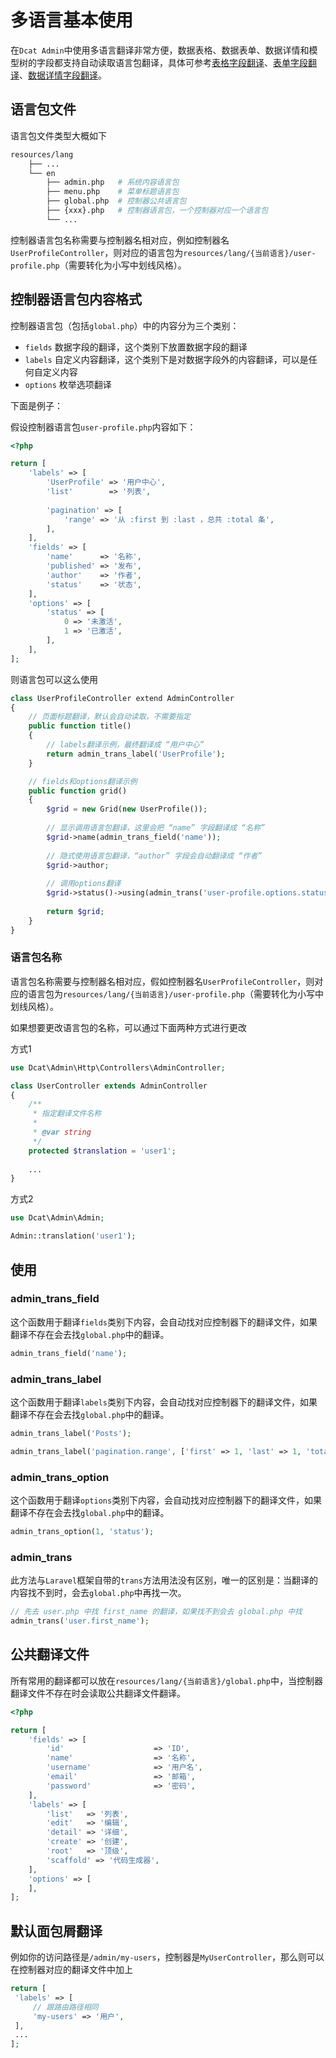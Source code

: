 # 多语言基本使用

在`Dcat Admin`中使用多语言翻译非常方便，数据表格、数据表单、数据详情和模型树的字段都支持自动读取语言包翻译，具体可参考[表格字段翻译](https://learnku.com/docs/dcat-admin/1.x/field-translation/8104)、[表单字段翻译](https://learnku.com/docs/dcat-admin/1.x/field-translation/8115)、[数据详情字段翻译](https://learnku.com/docs/dcat-admin/1.x/field-translation/8121)。


## 语言包文件

语言包文件类型大概如下

```bash
resources/lang
    ├── ...
    └── en
        ├── admin.php   # 系统内容语言包
		├── menu.php    # 菜单标题语言包
        ├── global.php  # 控制器公共语言包
        ├── {xxx}.php   # 控制器语言包，一个控制器对应一个语言包
        └── ...         
```


控制器语言包名称需要与控制器名相对应，例如控制器名`UserProfileController`，则对应的语言包为`resources/lang/{当前语言}/user-profile.php`（需要转化为小写中划线风格）。



## 控制器语言包内容格式

控制器语言包（包括`global.php`）中的内容分为三个类别：

- `fields` 数据字段的翻译，这个类别下放置数据字段的翻译
- `labels` 自定义内容翻译，这个类别下是对数据字段外的内容翻译，可以是任何自定义内容
- `options` 枚举选项翻译

下面是例子：


假设控制器语言包`user-profile.php`内容如下：
```php
<?php 

return [
    'labels' => [
        'UserProfile' => '用户中心',
        'list'        => '列表',
        
        'pagination' => [
            'range' => '从 :first 到 :last ，总共 :total 条',
        ],
    ],
    'fields' => [
        'name'      => '名称',
        'published' => '发布',
        'author'    => '作者',
        'status'    => '状态',
    ],
    'options' => [
        'status' => [
            0 => '未激活',
            1 => '已激活',
        ],
    ],
];
```

则语言包可以这么使用

```php
class UserProfileController extend AdminController
{
    // 页面标题翻译，默认会自动读取，不需要指定
    public function title()
    {
        // labels翻译示例，最终翻译成 “用户中心”
        return admin_trans_label('UserProfile');    
    }

    // fields和options翻译示例
    public function grid()
    {
        $grid = new Grid(new UserProfile());
        
        // 显示调用语言包翻译，这里会把 “name” 字段翻译成 “名称”
        $grid->name(admin_trans_field('name'));
        
        // 隐式使用语言包翻译，“author” 字段会自动翻译成 “作者”
        $grid->author;
        
        // 调用options翻译
        $grid->status()->using(admin_trans('user-profile.options.status'));
        
        return $grid;
    }
}
```

### 语言包名称
语言包名称需要与控制器名相对应，假如控制器名`UserProfileController`，则对应的语言包为`resources/lang/{当前语言}/user-profile.php`（需要转化为小写中划线风格）。

如果想要更改语言包的名称，可以通过下面两种方式进行更改

方式1
```php
use Dcat\Admin\Http\Controllers\AdminController;

class UserController extends AdminController
{
    /**
     * 指定翻译文件名称
     * 
     * @var string 
     */
    protected $translation = 'user1';
    
    ...
}
```

方式2
```php
use Dcat\Admin\Admin;

Admin::translation('user1');
```


## 使用

### admin_trans_field
这个函数用于翻译`fields`类别下内容，会自动找对应控制器下的翻译文件，如果翻译不存在会去找`global.php`中的翻译。
```php
admin_trans_field('name');
```

### admin_trans_label
这个函数用于翻译`labels`类别下内容，会自动找对应控制器下的翻译文件，如果翻译不存在会去找`global.php`中的翻译。
```php
admin_trans_label('Posts');

admin_trans_label('pagination.range', ['first' => 1, 'last' => 1, 'total' => 0]);
```

### admin_trans_option
这个函数用于翻译`options`类别下内容，会自动找对应控制器下的翻译文件，如果翻译不存在会去找`global.php`中的翻译。
```php
admin_trans_option(1, 'status');
```

### admin_trans
此方法与`Laravel`框架自带的`trans`方法用法没有区别，唯一的区别是：当翻译的内容找不到时，会去`global.php`中再找一次。
```php
// 先去 user.php 中找 first_name 的翻译，如果找不到会去 global.php 中找
admin_trans('user.first_name');
```

## 公共翻译文件
所有常用的翻译都可以放在`resources/lang/{当前语言}/global.php`中，当控制器翻译文件不存在时会读取公共翻译文件翻译。

```php
<?php

return [
    'fields' => [
        'id'                    => 'ID',
        'name'                  => '名称',
        'username'              => '用户名',
        'email'                 => '邮箱',
        'password'              => '密码',
    ],
    'labels' => [
        'list'   => '列表',
        'edit'   => '编辑',
        'detail' => '详细',
        'create' => '创建',
        'root'   => '顶级',
        'scaffold' => '代码生成器',
    ],
    'options' => [
    ],
];
```

## 默认面包屑翻译

例如你的访问路径是`/admin/my-users`，控制器是`MyUserController`，那么则可以在控制器对应的翻译文件中加上

```php
return [
 'labels' => [ 
     // 跟路由路径相同
     'my-users' => '用户',
 ], 
 ...
];
```
